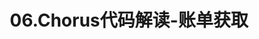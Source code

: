 ---
title: 06.Chorus代码解读-账单获取
tags: [chorus]
keywords: chorus
sidebar: my_sidebar
permalink: 06.Chorus代码解读-账单获取.html
folder: blockchain/chorus
---